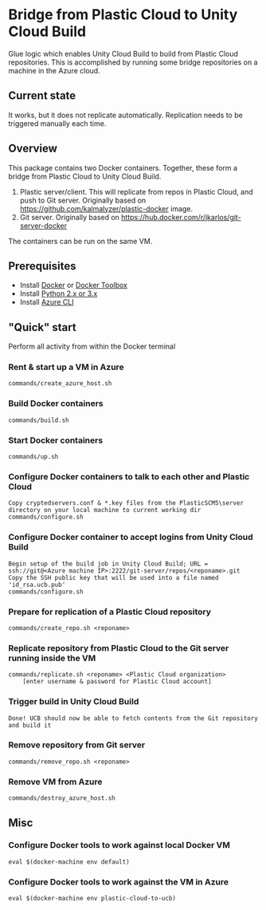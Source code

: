# Bridge from Plastic Cloud to Unity Cloud Build

Glue logic which enables Unity Cloud Build to build from Plastic Cloud repositories. This is accomplished by running some bridge repositories on a machine in the Azure cloud.

## Current state

It works, but it does not replicate automatically. Replication needs to be triggered manually each time.

## Overview

This package contains two Docker containers. Together, these form a bridge from Plastic Cloud to Unity Cloud Build.

1. Plastic server/client. This will replicate from repos in Plastic Cloud, and push to Git server. Originally based on https://github.com/kalmalyzer/plastic-docker image.
2. Git server. Originally based on https://hub.docker.com/r/jkarlos/git-server-docker

The containers can be run on the same VM.

## Prerequisites
- Install [Docker](https://docs.docker.com/engine/installation/) or [Docker Toolbox](https://docs.docker.com/toolbox/overview/)
- Install [Python 2.x or 3.x](https://www.python.org/downloads/)
- Install [Azure CLI](https://docs.microsoft.com/en-us/cli/azure/install-azure-cli)

## "Quick" start

Perform all activity from within the Docker terminal

### Rent & start up a VM in Azure

	commands/create_azure_host.sh
	
### Build Docker containers

	commands/build.sh

### Start Docker containers

	commands/up.sh

### Configure Docker containers to talk to each other and Plastic Cloud

	Copy cryptedservers.conf & *.key files from the PlasticSCM5\server directory on your local machine to current working dir
	commands/configure.sh

### Configure Docker container to accept logins from Unity Cloud Build

	Begin setup of the build job in Unity Cloud Build; URL = ssh://git@<Azure machine IP>:2222/git-server/repos/<reponame>.git
	Copy the SSH public key that will be used into a file named 'id_rsa.ucb.pub'
	commands/configure.sh

### Prepare for replication of a Plastic Cloud repository

	commands/create_repo.sh <reponame>
	
### Replicate repository from Plastic Cloud to the Git server running inside the VM

	commands/replicate.sh <reponame> <Plastic Cloud organization>
		[enter username & password for Plastic Cloud account]

### Trigger build in Unity Cloud Build

	Done! UCB should now be able to fetch contents from the Git repository and build it

### Remove repository from Git server

	commands/remove_repo.sh <reponame>
	
### Remove VM from Azure

	commands/destroy_azure_host.sh

## Misc
	
### Configure Docker tools to work against local Docker VM

	eval $(docker-machine env default)

### Configure Docker tools to work against the VM in Azure

	eval $(docker-machine env plastic-cloud-to-ucb)
